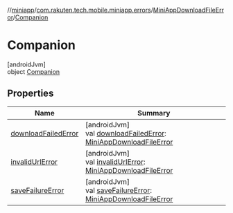 //[miniapp](../../../../index.md)/[com.rakuten.tech.mobile.miniapp.errors](../../index.md)/[MiniAppDownloadFileError](../index.md)/[Companion](index.md)

# Companion

[androidJvm]\
object [Companion](index.md)

## Properties

| Name | Summary |
|---|---|
| [downloadFailedError](download-failed-error.md) | [androidJvm]<br>val [downloadFailedError](download-failed-error.md): [MiniAppDownloadFileError](../index.md) |
| [invalidUrlError](invalid-url-error.md) | [androidJvm]<br>val [invalidUrlError](invalid-url-error.md): [MiniAppDownloadFileError](../index.md) |
| [saveFailureError](save-failure-error.md) | [androidJvm]<br>val [saveFailureError](save-failure-error.md): [MiniAppDownloadFileError](../index.md) |

